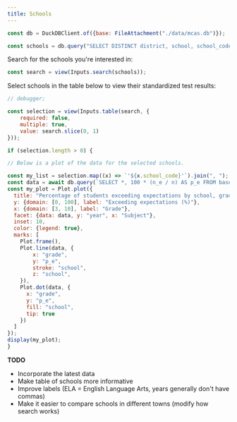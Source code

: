 ```yaml
---
title: Schools
---
```


```js
const db = DuckDBClient.of({base: FileAttachment("./data/mcas.db")});
```

```js
const schools = db.query("SELECT DISTINCT district, school, school_code FROM base.mcas ORDER BY district, school");
```

Search for the schools you're interested in:

```js
const search = view(Inputs.search(schools));
```

Select schools in the table below to view their standardized test results:

```js
// debugger;

const selection = view(Inputs.table(search, {
    required: false,
    multiple: true,
    value: search.slice(0, 1)
}));
```

```js
if (selection.length > 0) {

// Below is a plot of the data for the selected schools.

const my_list = selection.map((x) => `'${x.school_code}'`).join(", ");
const data = await db.query(`SELECT *, 100 * (n_e / n) AS p_e FROM base.mcas WHERE school_code IN (${my_list})`);
const my_plot = Plot.plot({
  title: "Percentage of students exceeding expectations by school, grade, subject, and year",
  y: {domain: [0, 100], label: "Exceeding expectations (%)"},
  x: {domain: [3, 10], label: "Grade"},
  facet: {data: data, y: "year", x: "Subject"},
  inset: 10,
  color: {legend: true},
  marks: [
    Plot.frame(),
    Plot.line(data, {
        x: "grade",
        y: "p_e",
        stroke: "school",
        z: "school",
    }),
    Plot.dot(data, {
      x: "grade",
      y: "p_e",
      fill: "school",
      tip: true
    })
  ]
});
display(my_plot);
}
```

**TODO**

- Incorporate the latest data
- Make table of schools more informative
- Improve labels (ELA = English Language Arts, years generally don't have commas)
- Make it easier to compare schools in different towns (modify how search works)